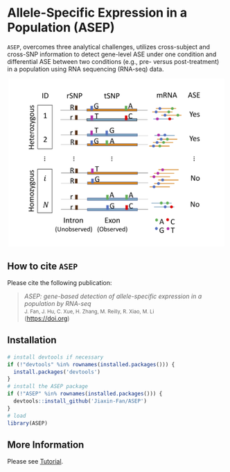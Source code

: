 Allele-Specific Expression in a Population (ASEP)
======================

`ASEP`, overcomes three analytical challenges, utilizes cross-subject and cross-SNP information to detect gene-level ASE under one condition and differential ASE between two conditions (e.g., pre- versus post-treatment) in a population using RNA sequencing (RNA-seq) data.

<p align="center"> 
<img src="https://github.com/Jiaxin-Fan/ASEP/raw/master/Figure.png" width="500">
</p>

How to cite `ASEP`
-------------------
Please cite the following publication:

> *ASEP: gene-based detection of allele-specific expression in a population by RNA-seq*<br />
> <small>J. Fan, J. Hu, C. Xue, H. Zhang, M. Reilly, R. Xiao, M. Li<br /></small>
> (https://doi.org) 

Installation
------------

``` r
# install devtools if necessary
if (!"devtools" %in% rownames(installed.packages())) {
  install.packages('devtools')
}
# install the ASEP package
if (!"ASEP" %in% rownames(installed.packages())) {
  devtools::install_github('Jiaxin-Fan/ASEP')
}
# load
library(ASEP)
```

More Information
-----------------
Please see [Tutorial](https://jiaxin-fan.github.io/ASEP/articles/introduction.html).

